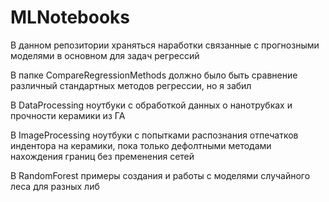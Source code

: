 # MLNotebooks
В данном репозитории храняться наработки связанные с прогнозными моделями в основном для задач регрессий

В папке CompareRegressionMethods должно было быть сравнение различный стандартных методов регрессии, но я забил

В DataProcessing ноутбуки с обработкой данных о нанотрубках и прочности керамики из ГА

В ImageProcessing ноутбуки с попытками распознания отпечатков индентора на керамики, пока только дефолтными методами нахождения границ без пременения сетей

В RandomForest примеры создания и работы с моделями случайного леса для разных либ
